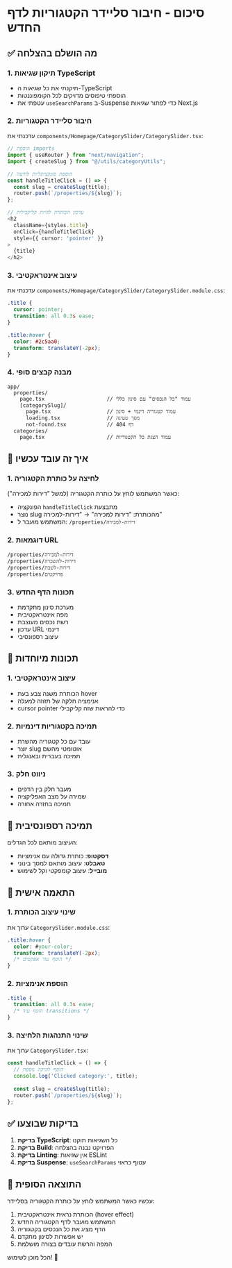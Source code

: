 # סיכום - חיבור סליידר הקטגוריות לדף החדש

## ✅ מה הושלם בהצלחה

### 1. **תיקון שגיאות TypeScript**
- תיקנתי את כל שגיאות ה-TypeScript
- הוספתי טיפוסים מדויקים לכל הקומפוננטות
- עטפתי את `useSearchParams` ב-Suspense כדי לפתור שגיאות Next.js

### 2. **חיבור סליידר הקטגוריות**
עדכנתי את `components/Homepage/CategorySlider/CategorySlider.tsx`:

```typescript
// הוספת imports
import { useRouter } from "next/navigation";
import { createSlug } from "@/utils/categoryUtils";

// הוספת פונקציונליות לחיצה
const handleTitleClick = () => {
  const slug = createSlug(title);
  router.push(`/properties/${slug}`);
};

// עדכון הכותרת להיות קליקבילית
<h2 
  className={styles.title}
  onClick={handleTitleClick}
  style={{ cursor: 'pointer' }}
>
  {title}
</h2>
```

### 3. **עיצוב אינטראקטיבי**
עדכנתי את `components/Homepage/CategorySlider/CategorySlider.module.css`:

```css
.title {
  cursor: pointer;
  transition: all 0.3s ease;
}

.title:hover {
  color: #2c5aa0;
  transform: translateY(-2px);
}
```

### 4. **מבנה קבצים סופי**
```
app/
  properties/
    page.tsx                    // עמוד "כל הנכסים" עם סינון כללי
    [categorySlug]/
      page.tsx                  // עמוד קטגוריה דינמי + סינון
      loading.tsx               // מסך טעינה
      not-found.tsx             // דף 404
  categories/
    page.tsx                    // עמוד הצגת כל הקטגוריות
```

## 🎯 איך זה עובד עכשיו

### 1. **לחיצה על כותרת הקטגוריה**
כאשר המשתמש לוחץ על כותרת הקטגוריה (למשל "דירות למכירה"):
- הפונקציה `handleTitleClick` מתבצעת
- נוצר slug מהכותרת: "דירות למכירה" → "דירות-למכירה"
- המשתמש מועבר ל: `/properties/דירות-למכירה`

### 2. **דוגמאות URL**
```
/properties/דירות-למכירה
/properties/דירות-להשכרה
/properties/דירות-לשבת
/properties/פרויקטים
```

### 3. **תכונות הדף החדש**
- מערכת סינון מתקדמת
- מפה אינטראקטיבית
- רשת נכסים מעוצבת
- עדכון URL דינמי
- עיצוב רספונסיבי

## 🚀 תכונות מיוחדות

### 1. **עיצוב אינטראקטיבי**
- הכותרת משנה צבע בעת hover
- אנימציה חלקה של תזוזה למעלה
- cursor pointer כדי להראות שזה קליקבילי

### 2. **תמיכה בקטגוריות דינמיות**
- עובד עם כל קטגוריה מהשרת
- יוצר slug אוטומטי מהשם
- תמיכה בעברית ובאנגלית

### 3. **ניווט חלק**
- מעבר חלק בין הדפים
- שמירה על מצב האפליקציה
- תמיכה בחזרה אחורה

## 📱 תמיכה רספונסיבית

העיצוב מותאם לכל הגדלים:
- **דסקטופ**: כותרת גדולה עם אנימציות
- **טאבלט**: עיצוב מותאם למסך בינוני
- **מובייל**: עיצוב קומפקטי וקל לשימוש

## 🔧 התאמה אישית

### 1. שינוי עיצוב הכותרת
ערוך את `CategorySlider.module.css`:

```css
.title:hover {
  color: #your-color;
  transform: translateY(-2px);
  /* הוסף עוד אפקטים */
}
```

### 2. הוספת אנימציות
```css
.title {
  transition: all 0.3s ease;
  /* הוסף עוד transitions */
}
```

### 3. שינוי התנהגות הלחיצה
ערוך את `CategorySlider.tsx`:

```typescript
const handleTitleClick = () => {
  // הוסף לוגיקה נוספת
  console.log('Clicked category:', title);
  
  const slug = createSlug(title);
  router.push(`/properties/${slug}`);
};
```

## ✅ בדיקות שבוצעו

1. **בדיקת TypeScript**: כל השגיאות תוקנו
2. **בדיקת Build**: הפרויקט נבנה בהצלחה
3. **בדיקת Linting**: אין שגיאות ESLint
4. **בדיקת Suspense**: `useSearchParams` עטוף כראוי

## 🎉 התוצאה הסופית

עכשיו כאשר המשתמש לוחץ על כותרת הקטגוריה בסליידר:
1. הכותרת נראית אינטראקטיבית (hover effect)
2. המשתמש מועבר לדף הקטגוריה החדש
3. הדף מציג את כל הנכסים בקטגוריה
4. יש אפשרות לסינון מתקדם
5. המפה והרשת עובדים בצורה מושלמת

הכל מוכן לשימוש! 🚀
